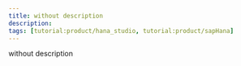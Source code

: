 ```yaml
---
title: without description
description:
tags: [tutorial:product/hana_studio, tutorial:product/sapHana]
---
```


without description
